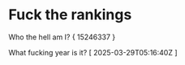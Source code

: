 # Fuck the rankings

Who the hell am I?
{ 15246337 }

What fucking year is it?
[ 2025-03-29T05:16:40Z ]
